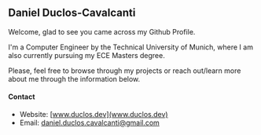 ## Daniel Duclos-Cavalcanti

Welcome, glad to see you came across my Github Profile. 

I'm a Computer Engineer by the Technical University of Munich, where I am also currently
pursuing my ECE Masters degree.

Please, feel free to browse through my projects or reach out/learn more about me 
through the information below.

#### Contact
+ Website: [www.duclos.dev](www.duclos.dev)
+ Email: [daniel.duclos.cavalcanti@gmail.com](mailto:daniel.duclos.cavalcanti@gmail.com)
